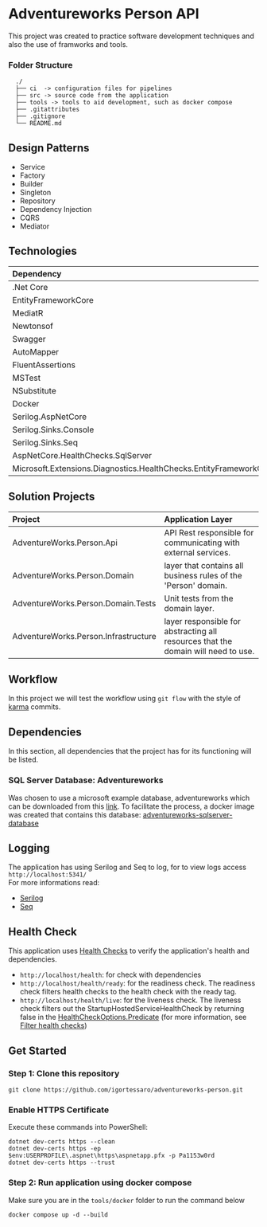 # Adventureworks Person API

This project was created to practice software development techniques and also the use of framworks and tools.

### Folder Structure

```console
  ./
  ├── ci  -> configuration files for pipelines
  ├── src -> source code from the application
  ├── tools -> tools to aid development, such as docker compose
  ├── .gitattributes
  ├── .gitignore
  └── README.md
```

## Design Patterns

* Service
* Factory
* Builder
* Singleton
* Repository
* Dependency Injection
* CQRS
* Mediator

## Technologies

| Dependency | Version
| :--- | ---:
| .Net Core | 5.0
| EntityFrameworkCore | 5.0.7
| MediatR | 9.0.0
| Newtonsof | 13.0.1
| Swagger | 6.1.4
| AutoMapper | 10.1.1
| FluentAssertions | 5.10.3
| MSTest | 2.2.3
| NSubstitute | 4.2.2
| Docker | 20.10.8
| Serilog.AspNetCore | 4.1.0
| Serilog.Sinks.Console | 4.0.0
| Serilog.Sinks.Seq | 5.0.1
| AspNetCore.HealthChecks.SqlServer | 5.0.3
| Microsoft.Extensions.Diagnostics.HealthChecks.EntityFrameworkCore | 5.0.10

## Solution Projects

| Project | Application Layer |
| :--- | :---
| AdventureWorks.Person.Api | API Rest responsible for communicating with external services. |
| AdventureWorks.Person.Domain | layer that contains all business rules of the 'Person' domain. |
| AdventureWorks.Person.Domain.Tests | Unit tests from the domain layer. |
| AdventureWorks.Person.Infrastructure | layer responsible for abstracting all resources that the domain will need to use. |

## Workflow

In this project we will test the workflow using ``git flow`` with the style of [karma](http://karma-runner.github.io/6.3/dev/git-commit-msg.html) commits.

## Dependencies

In this section, all dependencies that the project has for its functioning will be listed.

### SQL Server Database: Adventureworks

Was chosen to use a microsoft example database, adventureworks which can be downloaded from this [link](https://docs.microsoft.com/pt-br/sql/samples/adventureworks-install-configure?view=sql-server-ver15&tabs=ssms).
To facilitate the process, a docker image was created that contains this database: [adventureworks-sqlserver-database](https://hub.docker.com/repository/docker/igortessaro/adventureworks-sqlserver-database)

## Logging

The application has using Serilog and Seq to log, for to view logs access ```http://localhost:5341/``` <br/>
For more informations read:

* [Serilog](https://serilog.net/)
* [Seq](https://datalust.co/)

## Health Check

This application uses [Health Checks](https://docs.microsoft.com/en-us/aspnet/core/host-and-deploy/health-checks?view=aspnetcore-5.0) to verify the application's health and dependencies.

* ```http://localhost/health```: for check with dependencies
* ```http://localhost/health/ready```: for the readiness check. The readiness check filters health checks to the health check with the ready tag.
* ```http://localhost/health/live```: for the liveness check. The liveness check filters out the StartupHostedServiceHealthCheck by returning false in the [HealthCheckOptions.Predicate](https://docs.microsoft.com/en-us/dotnet/api/microsoft.aspnetcore.diagnostics.healthchecks.healthcheckoptions.predicate?view=aspnetcore-5.0#Microsoft_AspNetCore_Diagnostics_HealthChecks_HealthCheckOptions_Predicate) (for more information, see [Filter health checks](https://docs.microsoft.com/en-us/aspnet/core/host-and-deploy/health-checks?view=aspnetcore-5.0#filter-health-checks))

## Get Started

### Step 1: Clone this repository

```console
git clone https://github.com/igortessaro/adventureworks-person.git
```

### Enable HTTPS Certificate

Execute these commands into PowerShell:

```console
dotnet dev-certs https --clean
dotnet dev-certs https -ep $env:USERPROFILE\.aspnet\https\aspnetapp.pfx -p Pa1153w0rd
dotnet dev-certs https --trust
```

### Step 2: Run application using docker compose

Make sure you are in the `tools/docker` folder to run the command below

```console
docker compose up -d --build
```
